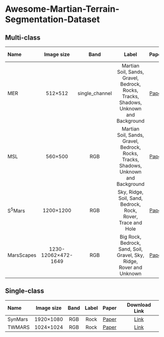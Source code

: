 # Awesome-Martian-Terrain-Segmentation-Dataset

## Multi-class
| Name | Image size | Band | Label | Paper | Download Link |
| :-----|:-----:|:-----:|:---:|:---:|:----:|
| MER | 512×512 | single_channel | Martian Soil, Sands, Gravel, Bedrock, Rocks, Tracks, Shadows, Unknown and Background  | [Paper](https://ieeexplore.ieee.org/document/9716091) | [Link](https://drive.google.com/drive/folders/1nOe2kNdI11MCohKwVuNoMcl8T7xoPAsSusp=sharing) |
| MSL | 560×500 | RGB | Martian Soil, Sands, Gravel, Bedrock, Rocks, Tracks, Shadows, Unknown and Background  | [Paper](https://ieeexplore.ieee.org/document/9716091) | [Link](https://drive.google.com/drive/folders/1nOe2kNdI11MCohKwVuNoMcl8T7xoPAsSusp=sharing) |
| S<sup>5</sup>Mars | 1200×1200 | RGB | Sky, Ridge, Soil, Sand, Bedrock, Rock, Rover, Trace and Hole | [Paper](https://ieeexplore.ieee.org/document/10499211) | [Link](https://jhang2020.github.io/S5Mars.github.io/) |
| MarsScapes | 1230-12062×472-1649 | RGB | Big Rock, Bedrock, Sand, Soil, Gravel, Sky, Ridge, Rover and Unknown | [Paper](https://www.sciencedirect.com/science/article/pii/S0094576522004064) | [Link ](https://github.com/InRobots/MarsScapes) |

## Single-class
| Name | Image size | Band | Label | Paper | Download Link |
| :-----|:-----:|:-----:|:---:|:---:|:----:|
| SynMars | 1920×1080 | RGB | Rock | [Paper](https://www.sciencedirect.com/science/article/pii/S0094576522004064) | [Link](https://github.com/CVIR-Lab/SynMars) |
| TWMARS | 1024×1024 | RGB | Rock | [Paper](https://ieeexplore.ieee.org/document/9973330) | [Link](https://github.com/BUPT-ANT-1007/MarsNet) |
